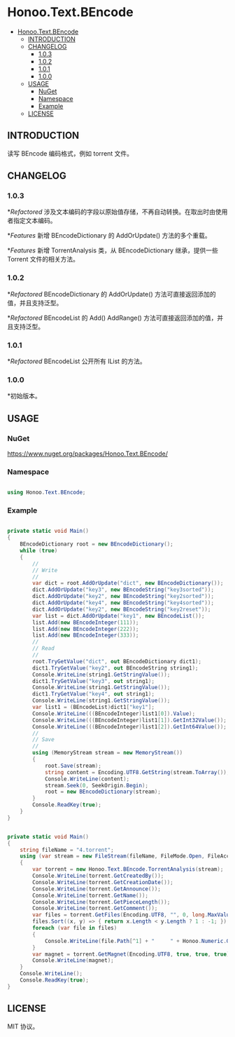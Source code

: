 # Honoo.Text.BEncode

<!-- @import "[TOC]" {cmd="toc" depthFrom=1 depthTo=6 orderedList=false} -->

<!-- code_chunk_output -->

- [Honoo.Text.BEncode](#honootextbencode)
  - [INTRODUCTION](#introduction)
  - [CHANGELOG](#changelog)
    - [1.0.3](#103)
    - [1.0.2](#102)
    - [1.0.1](#101)
    - [1.0.0](#100)
  - [USAGE](#usage)
    - [NuGet](#nuget)
    - [Namespace](#namespace)
    - [Example](#example)
  - [LICENSE](#license)

<!-- /code_chunk_output -->

## INTRODUCTION

读写 BEncode 编码格式，例如 torrent 文件。

## CHANGELOG

### 1.0.3

**Refactored* 涉及文本编码的字段以原始值存储，不再自动转换。在取出时由使用者指定文本编码。

**Features* 新增 BEncodeDictionary 的 AddOrUpdate() 方法的多个重载。

**Features* 新增 TorrentAnalysis 类，从 BEncodeDictionary 继承，提供一些 Torrent 文件的相关方法。

### 1.0.2

**Refactored* BEncodeDictionary 的 AddOrUpdate() 方法可直接返回添加的值，并且支持泛型。

**Refactored* BEncodeList 的 Add() AddRange() 方法可直接返回添加的值，并且支持泛型。

### 1.0.1

**Refactored* BEncodeList 公开所有 IList 的方法。

### 1.0.0

*初始版本。

## USAGE

### NuGet

<https://www.nuget.org/packages/Honoo.Text.BEncode/>

### Namespace

```c#

using Honoo.Text.BEncode;

```

### Example

```c#

private static void Main()
{
    BEncodeDictionary root = new BEncodeDictionary();
    while (true)
    {
        //
        // Write
        //
        var dict = root.AddOrUpdate("dict", new BEncodeDictionary());
        dict.AddOrUpdate("key3", new BEncodeString("key3sorted"));
        dict.AddOrUpdate("key2", new BEncodeString("key2sorted"));
        dict.AddOrUpdate("key4", new BEncodeString("key4sorted"));
        dict.AddOrUpdate("key2", new BEncodeString("key2reset"));
        var list = dict.AddOrUpdate("key1", new BEncodeList());
        list.Add(new BEncodeInteger(111));
        list.Add(new BEncodeInteger(222));
        list.Add(new BEncodeInteger(333));
        //
        // Read
        //
        root.TryGetValue("dict", out BEncodeDictionary dict1);
        dict1.TryGetValue("key2", out BEncodeString string1);
        Console.WriteLine(string1.GetStringValue());
        dict1.TryGetValue("key3", out string1);
        Console.WriteLine(string1.GetStringValue());
        dict1.TryGetValue("key4", out string1);
        Console.WriteLine(string1.GetStringValue());
        var list1 = (BEncodeList)dict1["key1"];
        Console.WriteLine(((BEncodeInteger)list1[0]).Value);
        Console.WriteLine(((BEncodeInteger)list1[1]).GetInt32Value());
        Console.WriteLine(((BEncodeInteger)list1[2]).GetInt64Value());
        //
        // Save
        //
        using (MemoryStream stream = new MemoryStream())
        {
            root.Save(stream);
            string content = Encoding.UTF8.GetString(stream.ToArray());
            Console.WriteLine(content);
            stream.Seek(0, SeekOrigin.Begin);
            root = new BEncodeDictionary(stream);
        }
        Console.ReadKey(true);
    }
}

```

```c#

private static void Main()
{
    string fileName = "4.torrent";
    using (var stream = new FileStream(fileName, FileMode.Open, FileAccess.Read))
    {
        var torrent = new Honoo.Text.BEncode.TorrentAnalysis(stream);
        Console.WriteLine(torrent.GetCreatedBy());
        Console.WriteLine(torrent.GetCreationDate());
        Console.WriteLine(torrent.GetAnnounce());
        Console.WriteLine(torrent.GetName());
        Console.WriteLine(torrent.GetPieceLength());
        Console.WriteLine(torrent.GetComment());
        var files = torrent.GetFiles(Encoding.UTF8, "", 0, long.MaxValue);
        files.Sort((x, y) => { return x.Length < y.Length ? 1 : -1; });
        foreach (var file in files)
        {
            Console.WriteLine(file.Path[^1] + "     " + Honoo.Numeric.GetSize(file.Length, Numeric.Size1024.Auto, 2, out string unit) + unit);
        }
        var magnet = torrent.GetMagnet(Encoding.UTF8, true, true, true);
        Console.WriteLine(magnet);
    }
    Console.WriteLine();
    Console.ReadKey(true);
}

```
## LICENSE

MIT 协议。
